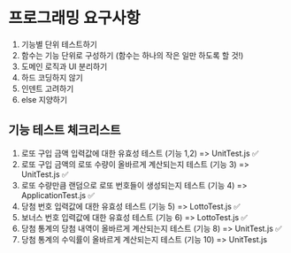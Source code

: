 # 프로그래밍 요구사항
1. 기능별 단위 테스트하기
2. 함수는 기능 단위로 구성하기 (함수는 하나의 작은 일만 하도록 할 것!)
3. 도메인 로직과 UI 분리하기
4. 하드 코딩하지 않기
5. 인덴트 고려하기
6. else 지양하기

## 기능 테스트 체크리스트
1. 로또 구입 금액 입력값에 대한 유효성 테스트 (기능 1,2) => UnitTest.js ✅
2. 로또 구입 금액의 로또 수량이 올바르게 계산되는지 테스트 (기능 3) => UnitTest.js ✅
3. 로또 수량만큼 랜덤으로 로또 번호들이 생성되는지 테스트 (기능 4) => ApplicationTest.js ✅
4. 당첨 번호 입력값에 대한 유효성 테스트 (기능 5) => LottoTest.js ✅
5. 보너스 번호 입력값에 대한 유효성 테스트 (기능 6) => LottoTest.js ✅
6. 당첨 통계의 당첨 내역이 올바르게 계산되는지 테스트 (기능 8) => UnitTest.js ✅
7. 당첨 통계의 수익률이 올바르게 계산되는지 테스트 (기능 10) => UnitTest.js 
